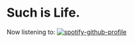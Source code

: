 # Such is Life.

Now listening to:
[![spotify-github-profile](https://spotify-github-profile.kittinanx.com/api/view?uid=1i7lc9nwb2tfp3z2as88q9ztv&cover_image=true&theme=natemoo-re&show_offline=true&background_color=121212&interchange=true&bar_color=53b14f&bar_color_cover=true)](https://spotify-github-profile.kittinanx.com/api/view?uid=1i7lc9nwb2tfp3z2as88q9ztv&redirect=true)
